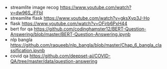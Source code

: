 * streamlite image recog https://www.youtube.com/watch?v=dw96S_iFFbI
* streamlite flask https://www.youtube.com/watch?v=gksXyp3J-Ho
* flask https://www.youtube.com/watch?v=OFirb6PxH44
* bert for qa https://github.com/codinghamster12/BERT-Question-Answering/blob/master/BERT-Question-Answering.ipynb
* nlp bangla https://github.com/raqueeb/nlp_bangla/blob/master/Chap_6_bangla_classification.ipynb
* covid qa https://github.com/deepset-ai/COVID-QA/tree/master/data/question-answering

